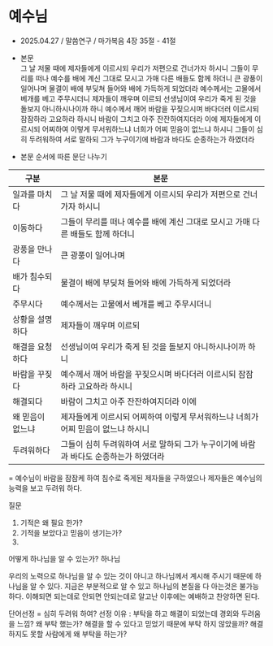# 예수님
* 2025.04.27 / 말씀연구 / 마가복음 4장 35절 - 41절 

* 본문  
그 날 저물 때에 제자들에게 이르시되 우리가 저편으로 건너가자 하시니 그들이 무리를 떠나 예수를 배에 계신 그대로 모시고 가매 다른 배들도 함께 하더니 큰 광풍이 일어나며 물결이 배에 부딪쳐 들어와 배에 가득하게 되었더라 예수께서는 고물에서 베개를 베고 주무시더니 제자들이 깨우며 이르되 선생님이여 우리가 죽게 된 것을 돌보지 아니하시나이까 하니 예수께서 깨어 바람을 꾸짖으시며 바다더러 이르시되 잠잠하라 고요하라 하시니 바람이 그치고 아주 잔잔하여지더라 이에 제자들에게 이르시되 어찌하여 이렇게 무서워하느냐 너희가 어찌 믿음이 없느냐 하시니 그들이 심히 두려워하여 서로 말하되 그가 누구이기에 바람과 바다도 순종하는가 하였더라


* 본문 순서에 따른 문단 나누기

| 구분                  | 본문                                                                     |
|------------------------|--------------------------------------------------------------------------|
| 일과를 마치다          | 그 날 저물 때에 제자들에게 이르시되 우리가 저편으로 건너가자 하시니        |
| 이동하다               | 그들이 무리를 떠나 예수를 배에 계신 그대로 모시고 가매 다른 배들도 함께 하더니 |
| 광풍을 만나다          | 큰 광풍이 일어나며                                                        |
| 배가 침수되다          | 물결이 배에 부딪쳐 들어와 배에 가득하게 되었더라                            |
| 주무시다               | 예수께서는 고물에서 베개를 베고 주무시더니                                 |
| 상황을 설명하다        | 제자들이 깨우며 이르되                                                    |
| 해결을 요청하다        | 선생님이여 우리가 죽게 된 것을 돌보지 아니하시나이까 하니                   |
| 바람을 꾸짖다          | 예수께서 깨어 바람을 꾸짖으시며 바다더러 이르시되 잠잠하라 고요하라 하시니   |
| 해결되다               | 바람이 그치고 아주 잔잔하여지더라 이에                                     |
| 왜 믿음이 없느냐       | 제자들에게 이르시되 어찌하여 이렇게 무서워하느냐 너희가 어찌 믿음이 없느냐 하시니 |
| 두려워하다            | 그들이 심히 두려워하여 서로 말하되 그가 누구이기에 바람과 바다도 순종하는가 하였더라 |

= 예수님이 바람을 잠잠케 하여 침수로 죽게된 제자들을 구하였으나 제자들은 예수님의 능력을 보고 두려워 하다. 

질문 
1. 기적은 왜 필요 한가?
2. 기적을 보았다고 믿음이 생기는가?
3. 

어떻게 하나님을 알 수 있는가? 하나님

우리의 노력으로 하나님을 알 수 있는 것이 아니고 하나님께서 계시해 주시기 때문에 하나님을 알 수 있다. 지금은 부분적으로 알 수 있고 하나님의 본질을 다 아는것은 불가능 하다. 이해되면 되는데로 안되면 안되는데로 알고난 이후에는 예배하고 찬양하면 된다. 


단어선정 = 심히 두려워 하여?
선정 이유 : 부탁을 하고 해결이 되었는데 경외와 두려움을 느낌? 왜 부탁 했는가? 해결을 할 수 있다고 믿었기 때문에 부탁 하지 않았을까? 해결하지도 못할 사람에게 왜 부탁을 하는가? 
